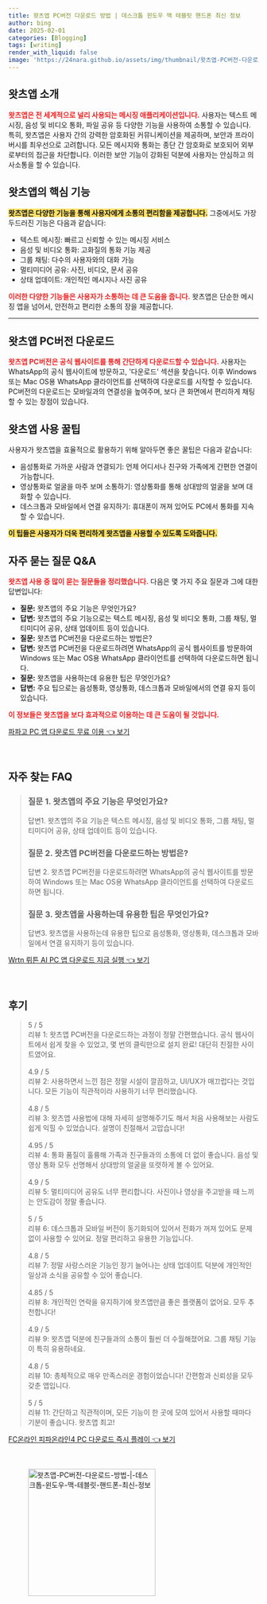 ```yaml
---
title: 왓츠앱 PC버전 다운로드 방법 | 데스크톱 윈도우 맥 테블릿 핸드폰 최신 정보
author: bing
date: 2025-02-01
categories: [Blogging]
tags: [writing]
render_with_liquid: false
image: 'https://24nara.github.io/assets/img/thumbnail/왓츠앱-PC버전-다운로드-방법-|-데스크톱-윈도우-맥-테블릿-핸드폰-최신-정보.webp'
---
```



<h2 id='왓츠앱_소개'>왓츠앱 소개</h2>

<p><b><span style="color: #ee2323;">왓츠앱은 전 세계적으로 널리 사용되는 메시징 애플리케이션입니다.</span></b> 사용자는 텍스트 메시징, 음성 및 비디오 통화, 파일 공유 등 다양한 기능을 사용하여 소통할 수 있습니다. 특히, 왓츠앱은 사용자 간의 강력한 암호화된 커뮤니케이션을 제공하며, 보안과 프라이버시를 최우선으로 고려합니다. 모든 메시지와 통화는 종단 간 암호화로 보호되어 외부로부터의 접근을 차단합니다. 이러한 보안 기능이 강화된 덕분에 사용자는 안심하고 의사소통을 할 수 있습니다.</p>

<h2 id='핵심_기능'>왓츠앱의 핵심 기능</h2>

<p><b><span style="background-color: #ffe066;">왓츠앱은 다양한 기능을 통해 사용자에게 소통의 편리함을 제공합니다.</span></b> 그중에서도 가장 두드러진 기능은 다음과 같습니다:</p>

<ul>
    <li>텍스트 메시징: 빠르고 신뢰할 수 있는 메시징 서비스</li>
    <li>음성 및 비디오 통화: 고화질의 통화 기능 제공</li>
    <li>그룹 채팅: 다수의 사용자와의 대화 가능</li>
    <li>멀티미디어 공유: 사진, 비디오, 문서 공유</li>
    <li>상태 업데이트: 개인적인 메시지나 사진 공유</li>
</ul>

<p><b><span style="color: #ee2323;">이러한 다양한 기능들은 사용자가 소통하는 데 큰 도움을 줍니다.</span></b> 왓츠앱은 단순한 메시징 앱을 넘어서, 안전하고 편리한 소통의 장을 제공합니다.</p>

<hr />

<h2 id='PC버전_다운로드'>왓츠앱 PC버전 다운로드</h2>

<p><b><span style="color: #ee2323;">왓츠앱 PC버전은 공식 웹사이트를 통해 간단하게 다운로드할 수 있습니다.</span></b> 사용자는 WhatsApp의 공식 웹사이트에 방문하고, '다운로드' 섹션을 찾습니다. 이후 Windows 또는 Mac OS용 WhatsApp 클라이언트를 선택하여 다운로드를 시작할 수 있습니다. PC버전의 다운로드는 모바일과의 연결성을 높여주며, 보다 큰 화면에서 편리하게 채팅할 수 있는 장점이 있습니다.</p>

<h2 id='사용_꿀팁'>왓츠앱 사용 꿀팁</h2>

<p>사용자가 왓츠앱을 효율적으로 활용하기 위해 알아두면 좋은 꿀팁은 다음과 같습니다:</p>

<ul>
    <li>음성통화로 가까운 사람과 연결되기: 언제 어디서나 친구와 가족에게 간편한 연결이 가능합니다.</li>
    <li>영상통화로 얼굴을 마주 보며 소통하기: 영상통화를 통해 상대방의 얼굴을 보며 대화할 수 있습니다.</li>
    <li>데스크톱과 모바일에서 연결 유지하기: 휴대폰이 꺼져 있어도 PC에서 통화를 지속 할 수 있습니다.</li>
</ul>

<p><b><span style="background-color: #ffe066;">이 팁들은 사용자가 더욱 편리하게 왓츠앱을 사용할 수 있도록 도와줍니다.</span></b></p>

<h2 id='자주_묻는_질문'>자주 묻는 질문 Q&A</h2>

<p><b><span style="color: #ee2323;">왓츠앱 사용 중 많이 묻는 질문들을 정리했습니다.</span></b> 다음은 몇 가지 주요 질문과 그에 대한 답변입니다:</p>

<ul>
    <li><b>질문:</b> 왓츠앱의 주요 기능은 무엇인가요?</li>
    <li><b>답변:</b> 왓츠앱의 주요 기능으로는 텍스트 메시징, 음성 및 비디오 통화, 그룹 채팅, 멀티미디어 공유, 상태 업데이트 등이 있습니다.</li>
    <li><b>질문:</b> 왓츠앱 PC버전을 다운로드하는 방법은?</li>
    <li><b>답변:</b> 왓츠앱 PC버전을 다운로드하려면 WhatsApp의 공식 웹사이트를 방문하여 Windows 또는 Mac OS용 WhatsApp 클라이언트를 선택하여 다운로드하면 됩니다.</li>
    <li><b>질문:</b> 왓츠앱을 사용하는데 유용한 팁은 무엇인가요?</li>
    <li><b>답변:</b> 주요 팁으로는 음성통화, 영상통화, 데스크톱과 모바일에서의 연결 유지 등이 있습니다.</li>
</ul>

<p><b><span style="color: #ee2323;">이 정보들은 왓츠앱을 보다 효과적으로 이용하는 데 큰 도움이 될 것입니다.</span></b></p>


<p><a class="click-button" title="파파고 PC 앱 다운로드 무료 이용" href="https://24nara.github.io/posts/%ED%8C%8C%ED%8C%8C%EA%B3%A0-PC-%EC%95%B1-%EB%8B%A4%EC%9A%B4%EB%A1%9C%EB%93%9C-%EB%AC%B4%EB%A3%8C-%EC%9D%B4%EC%9A%A9/" rel="dofollow">파파고 PC 앱 다운로드 무료 이용 👈 보기</a></p><br>
<h2 id='자주_찾는_FAQ'>자주 찾는 FAQ</h2>
<div itemscope="" itemtype="https://schema.org/FAQPage"> 
<blockquote> 
<div itemscope="" itemprop="mainEntity" itemtype="https://schema.org/Question"> 
<h3 itemprop="name">질문 1. 왓츠앱의 주요 기능은 무엇인가요?</h3> 
<div itemscope="" itemprop="acceptedAnswer" itemtype="https://schema.org/Answer"> 
<span itemprop="text"> 
<p>답변1. 왓츠앱의 주요 기능은 텍스트 메시징, 음성 및 비디오 통화, 그룹 채팅, 멀티미디어 공유, 상태 업데이트 등이 있습니다.</p> 
</span> 
</div> 
</div> 
<div itemscope="" itemprop="mainEntity" itemtype="https://schema.org/Question"> 
<h3 itemprop="name">질문 2. 왓츠앱 PC버전을 다운로드하는 방법은?</h3> 
<div itemscope="" itemprop="acceptedAnswer" itemtype="https://schema.org/Answer"> 
<span itemprop="text"> 
<p>답변 2. 왓츠앱 PC버전을 다운로드하려면 WhatsApp의 공식 웹사이트를 방문하여 Windows 또는 Mac OS용 WhatsApp 클라이언트를 선택하여 다운로드하면 됩니다.</p> 
</span> 
</div> 
</div> 
<div itemscope="" itemprop="mainEntity" itemtype="https://schema.org/Question"> 
<h3 itemprop="name">질문 3. 왓츠앱을 사용하는데 유용한 팁은 무엇인가요?</h3> 
<div itemscope="" itemprop="acceptedAnswer" itemtype="https://schema.org/Answer"> 
<span itemprop="text"> 
<p>답변3. 왓츠앱을 사용하는데 유용한 팁으로 음성통화, 영상통화, 데스크톱과 모바일에서 연결 유지하기 등이 있습니다.</p> 
</span> 
</div> 
</div> 
</blockquote> 
</div>
<p><a class="click-button" title="Wrtn 뤼튼 AI PC 앱 다운로드 지금 실행" href="https://24nara.github.io/posts/Wrtn-%EB%A4%BC%ED%8A%BC-AI-PC-%EC%95%B1-%EB%8B%A4%EC%9A%B4%EB%A1%9C%EB%93%9C-%EC%A7%80%EA%B8%88-%EC%8B%A4%ED%96%89/" rel="dofollow">Wrtn 뤼튼 AI PC 앱 다운로드 지금 실행 👈 보기</a></p><br>
<h2 id='후기'>후기</h2>
<div itemscope itemtype="https://schema.org/Product">
  <blockquote>
  <div itemprop="review" itemscope itemtype="https://schema.org/Review">
      <div itemprop="reviewRating" itemscope itemtype="https://schema.org/Rating"> <span itemprop="ratingValue">5</span> / <span itemprop="bestRating">5</span> </div>
      <span itemprop="reviewBody">리뷰 1: 왓츠앱 PC버전을 다운로드하는 과정이 정말 간편했습니다. 공식 웹사이트에서 쉽게 찾을 수 있었고, 몇 번의 클릭만으로 설치 완료! 대단히 친절한 사이트였어요.</span>
  </div>
  <br>
  <div itemprop="review" itemscope itemtype="https://schema.org/Review">
      <div itemprop="reviewRating" itemscope itemtype="https://schema.org/Rating"> <span itemprop="ratingValue">4.9</span> / <span itemprop="bestRating">5</span> </div>
      <span itemprop="reviewBody">리뷰 2: 사용하면서 느낀 점은 정말 시설이 깔끔하고, UI/UX가 매끄럽다는 것입니다. 모든 기능이 직관적이라 사용하기 너무 편리했습니다.</span>
  </div>
  <br>
  <div itemprop="review" itemscope itemtype="https://schema.org/Review">
      <div itemprop="reviewRating" itemscope itemtype="https://schema.org/Rating"> <span itemprop="ratingValue">4.8</span> / <span itemprop="bestRating">5</span> </div>
      <span itemprop="reviewBody">리뷰 3: 왓츠앱 사용법에 대해 자세히 설명해주기도 해서 처음 사용해보는 사람도 쉽게 익힐 수 있었습니다. 설명이 친절해서 고맙습니다!</span>
  </div>
  <br>
  <div itemprop="review" itemscope itemtype="https://schema.org/Review">
      <div itemprop="reviewRating" itemscope itemtype="https://schema.org/Rating"> <span itemprop="ratingValue">4.95</span> / <span itemprop="bestRating">5</span> </div>
      <span itemprop="reviewBody">리뷰 4: 통화 품질이 훌륭해 가족과 친구들과의 소통에 더 없이 좋습니다. 음성 및 영상 통화 모두 선명해서 상대방의 얼굴을 또렷하게 볼 수 있어요.</span>
  </div>
  <br>
  <div itemprop="review" itemscope itemtype="https://schema.org/Review">
      <div itemprop="reviewRating" itemscope itemtype="https://schema.org/Rating"> <span itemprop="ratingValue">4.9</span> / <span itemprop="bestRating">5</span> </div>
      <span itemprop="reviewBody">리뷰 5: 멀티미디어 공유도 너무 편리합니다. 사진이나 영상을 주고받을 때 느끼는 안도감이 정말 좋습니다. </span>
  </div>
  <br>
  <div itemprop="review" itemscope itemtype="https://schema.org/Review">
      <div itemprop="reviewRating" itemscope itemtype="https://schema.org/Rating"> <span itemprop="ratingValue">5</span> / <span itemprop="bestRating">5</span> </div>
      <span itemprop="reviewBody">리뷰 6: 데스크톱과 모바일 버전이 동기화되어 있어서 전화가 꺼져 있어도 문제 없이 사용할 수 있어요. 정말 편리하고 유용한 기능입니다.</span>
  </div>
  <br>
  <div itemprop="review" itemscope itemtype="https://schema.org/Review">
      <div itemprop="reviewRating" itemscope itemtype="https://schema.org/Rating"> <span itemprop="ratingValue">4.8</span> / <span itemprop="bestRating">5</span> </div>
      <span itemprop="reviewBody">리뷰 7: 정말 사랑스러운 기능인 장기 늘어나는 상태 업데이트 덕분에 개인적인 일상과 소식을 공유할 수 있어 좋습니다.</span>
  </div>
  <br>
  <div itemprop="review" itemscope itemtype="https://schema.org/Review">
      <div itemprop="reviewRating" itemscope itemtype="https://schema.org/Rating"> <span itemprop="ratingValue">4.85</span> / <span itemprop="bestRating">5</span> </div>
      <span itemprop="reviewBody">리뷰 8: 개인적인 연락을 유지하기에 왓츠앱만큼 좋은 플랫폼이 없어요. 모두 추천합니다!</span>
  </div>
  <br>
  <div itemprop="review" itemscope itemtype="https://schema.org/Review">
      <div itemprop="reviewRating" itemscope itemtype="https://schema.org/Rating"> <span itemprop="ratingValue">4.9</span> / <span itemprop="bestRating">5</span> </div>
      <span itemprop="reviewBody">리뷰 9: 왓츠앱 덕분에 친구들과의 소통이 훨씬 더 수월해졌어요. 그룹 채팅 기능이 특히 유용하네요.</span>
  </div>
  <br>
  <div itemprop="review" itemscope itemtype="https://schema.org/Review">
      <div itemprop="reviewRating" itemscope itemtype="https://schema.org/Rating"> <span itemprop="ratingValue">4.8</span> / <span itemprop="bestRating">5</span> </div>
      <span itemprop="reviewBody">리뷰 10: 총체적으로 매우 만족스러운 경험이었습니다! 간편함과 신뢰성을 모두 갖춘 앱입니다.</span>
  </div>
  <br>
  <div itemprop="review" itemscope itemtype="https://schema.org/Review">
      <div itemprop="reviewRating" itemscope itemtype="https://schema.org/Rating"> <span itemprop="ratingValue">5</span> / <span itemprop="bestRating">5</span> </div>
      <span itemprop="reviewBody">리뷰 11: 간단하고 직관적이며, 모든 기능이 한 곳에 모여 있어서 사용할 때마다 기분이 좋습니다. 왓츠앱 최고!</span>
  </div>
  </blockquote>
</div>
<p><a class="click-button" title="FC온라인 피파온라인4 PC 다운로드 즉시 플레이" href="https://24nara.github.io/posts/FC%EC%98%A8%EB%9D%BC%EC%9D%B8-%ED%94%BC%ED%8C%8C%EC%98%A8%EB%9D%BC%EC%9D%B84-PC-%EB%8B%A4%EC%9A%B4%EB%A1%9C%EB%93%9C-%EC%A6%89%EC%8B%9C-%ED%94%8C%EB%A0%88%EC%9D%B4/" rel="dofollow">FC온라인 피파온라인4 PC 다운로드 즉시 플레이 👈 보기</a></p><br>
<figure class="image"><img src="https://24nara.github.io/assets/img/thumbnail/왓츠앱-PC버전-다운로드-방법-|-데스크톱-윈도우-맥-테블릿-핸드폰-최신-정보.webp" alt="왓츠앱-PC버전-다운로드-방법-|-데스크톱-윈도우-맥-테블릿-핸드폰-최신-정보" width="256" height="256"></figure>